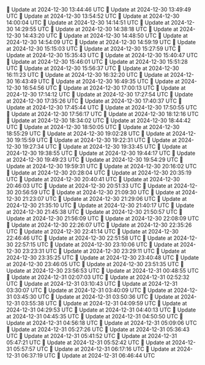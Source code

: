 🔄 Update at 2024-12-30 13:44:46 UTC
🔄 Update at 2024-12-30 13:49:49 UTC
🔄 Update at 2024-12-30 13:54:52 UTC
🔄 Update at 2024-12-30 14:00:04 UTC
🔄 Update at 2024-12-30 14:14:51 UTC
🔄 Update at 2024-12-30 14:29:55 UTC
🔄 Update at 2024-12-30 14:38:18 UTC
🔄 Update at 2024-12-30 14:43:20 UTC
🔄 Update at 2024-12-30 14:48:50 UTC
🔄 Update at 2024-12-30 14:54:09 UTC
🔄 Update at 2024-12-30 14:59:19 UTC
🔄 Update at 2024-12-30 15:15:03 UTC
🔄 Update at 2024-12-30 15:27:59 UTC
🔄 Update at 2024-12-30 15:35:43 UTC
🔄 Update at 2024-12-30 15:40:47 UTC
🔄 Update at 2024-12-30 15:46:01 UTC
🔄 Update at 2024-12-30 15:51:28 UTC
🔄 Update at 2024-12-30 15:56:37 UTC
🔄 Update at 2024-12-30 16:11:23 UTC
🔄 Update at 2024-12-30 16:32:20 UTC
🔄 Update at 2024-12-30 16:43:49 UTC
🔄 Update at 2024-12-30 16:49:35 UTC
🔄 Update at 2024-12-30 16:54:56 UTC
🔄 Update at 2024-12-30 17:00:13 UTC
🔄 Update at 2024-12-30 17:14:12 UTC
🔄 Update at 2024-12-30 17:27:54 UTC
🔄 Update at 2024-12-30 17:35:26 UTC
🔄 Update at 2024-12-30 17:40:37 UTC
🔄 Update at 2024-12-30 17:45:44 UTC
🔄 Update at 2024-12-30 17:50:55 UTC
🔄 Update at 2024-12-30 17:56:17 UTC
🔄 Update at 2024-12-30 18:12:16 UTC
🔄 Update at 2024-12-30 18:34:02 UTC
🔄 Update at 2024-12-30 18:44:42 UTC
🔄 Update at 2024-12-30 18:50:05 UTC
🔄 Update at 2024-12-30 18:55:29 UTC
🔄 Update at 2024-12-30 19:02:28 UTC
🔄 Update at 2024-12-30 19:15:59 UTC
🔄 Update at 2024-12-30 19:22:31 UTC
🔄 Update at 2024-12-30 19:27:34 UTC
🔄 Update at 2024-12-30 19:33:45 UTC
🔄 Update at 2024-12-30 19:38:55 UTC
🔄 Update at 2024-12-30 19:44:17 UTC
🔄 Update at 2024-12-30 19:49:23 UTC
🔄 Update at 2024-12-30 19:54:29 UTC
🔄 Update at 2024-12-30 19:59:31 UTC
🔄 Update at 2024-12-30 20:16:02 UTC
🔄 Update at 2024-12-30 20:28:04 UTC
🔄 Update at 2024-12-30 20:35:19 UTC
🔄 Update at 2024-12-30 20:40:41 UTC
🔄 Update at 2024-12-30 20:46:03 UTC
🔄 Update at 2024-12-30 20:51:33 UTC
🔄 Update at 2024-12-30 20:56:59 UTC
🔄 Update at 2024-12-30 21:09:30 UTC
🔄 Update at 2024-12-30 21:23:07 UTC
🔄 Update at 2024-12-30 21:29:06 UTC
🔄 Update at 2024-12-30 21:35:10 UTC
🔄 Update at 2024-12-30 21:40:17 UTC
🔄 Update at 2024-12-30 21:45:38 UTC
🔄 Update at 2024-12-30 21:50:57 UTC
🔄 Update at 2024-12-30 21:56:09 UTC
🔄 Update at 2024-12-30 22:08:09 UTC
🔄 Update at 2024-12-30 22:26:07 UTC
🔄 Update at 2024-12-30 22:35:26 UTC
🔄 Update at 2024-12-30 22:41:14 UTC
🔄 Update at 2024-12-30 22:46:46 UTC
🔄 Update at 2024-12-30 22:51:58 UTC
🔄 Update at 2024-12-30 22:57:15 UTC
🔄 Update at 2024-12-30 23:10:06 UTC
🔄 Update at 2024-12-30 23:23:31 UTC
🔄 Update at 2024-12-30 23:29:11 UTC
🔄 Update at 2024-12-30 23:35:25 UTC
🔄 Update at 2024-12-30 23:40:48 UTC
🔄 Update at 2024-12-30 23:46:05 UTC
🔄 Update at 2024-12-30 23:51:35 UTC
🔄 Update at 2024-12-30 23:56:53 UTC
🔄 Update at 2024-12-31 00:48:55 UTC
🔄 Update at 2024-12-31 02:07:03 UTC
🔄 Update at 2024-12-31 02:52:32 UTC
🔄 Update at 2024-12-31 03:10:43 UTC
🔄 Update at 2024-12-31 03:30:07 UTC
🔄 Update at 2024-12-31 03:40:09 UTC
🔄 Update at 2024-12-31 03:45:30 UTC
🔄 Update at 2024-12-31 03:50:36 UTC
🔄 Update at 2024-12-31 03:55:38 UTC
🔄 Update at 2024-12-31 04:09:59 UTC
🔄 Update at 2024-12-31 04:29:53 UTC
🔄 Update at 2024-12-31 04:40:13 UTC
🔄 Update at 2024-12-31 04:45:35 UTC
🔄 Update at 2024-12-31 04:50:50 UTC
🔄 Update at 2024-12-31 04:56:18 UTC
🔄 Update at 2024-12-31 05:09:06 UTC
🔄 Update at 2024-12-31 05:27:26 UTC
🔄 Update at 2024-12-31 05:36:43 UTC
🔄 Update at 2024-12-31 05:41:52 UTC
🔄 Update at 2024-12-31 05:47:21 UTC
🔄 Update at 2024-12-31 05:52:42 UTC
🔄 Update at 2024-12-31 05:57:57 UTC
🔄 Update at 2024-12-31 06:17:16 UTC
🔄 Update at 2024-12-31 06:37:19 UTC
🔄 Update at 2024-12-31 06:46:44 UTC
